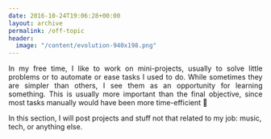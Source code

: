 ```yaml
---
date: 2016-10-24T19:06:28+00:00
layout: archive
permalink: /off-topic
header:
  image: "/content/evolution-940x198.png"
---
```


<p style="text-align: justify;">
In my free time, I like to work on mini-projects, usually to solve little problems or to automate or ease tasks I used to do. While sometimes they are simpler than others, I see them as an opportunity for learning something. This is usually more important than the final objective, since most tasks manually would have been more time-efficient 🙂

In this section, I will post projects and stuff not that related to my job:
music, tech, or anything else.
</p>
<!--&nbsp;

The following is just a tentative list of items to be documented:


<ul>


<li>Football Radio sync</li>




<li>Coding guides</li>




<li>CV ONG/NGO</li>




<li>Subtitles Format fix</li>




<li>Android game</li>


</ul>


-->

{% for post in site.posts %}
  {% if post.categories contains 'Off-topic' %}
    {% include archive-single.html %}
  {% endif %}  
{% endfor %}
